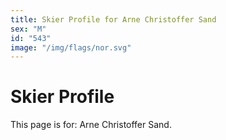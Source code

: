 ```yaml
---
title: Skier Profile for Arne Christoffer Sand
sex: "M"
id: "543"
image: "/img/flags/nor.svg" 
---
```


# Skier Profile

This page is for: Arne Christoffer Sand.
    